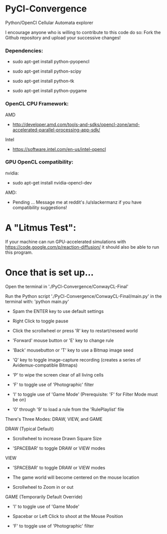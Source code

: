 PyCl-Convergence
================

Python/OpenCl Cellular Automata explorer

I encourage anyone who is willing to contribute to this code do so:
	Fork the Github repository and upload your successive changes!

### Dependencies:

 * sudo apt-get install python-pyopencl

 * sudo apt-get install python-scipy

 * sudo apt-get install python-tk

 * sudo apt-get install python-pygame

### OpenCL CPU Framework:

AMD

 * http://developer.amd.com/tools-and-sdks/opencl-zone/amd-accelerated-parallel-processing-app-sdk/

Intel

 * https://software.intel.com/en-us/intel-opencl

### GPU OpenCL compatibility:

nvidia:

 * sudo apt-get install nvidia-opencl-dev

AMD:

 * Pending ... Message me at reddit's /u/slackermanz if you have compatibility suggestions!


# A "Litmus Test":

If your machine can run GPU-accelerated simulations with https://code.google.com/p/reaction-diffusion/ it should also be able to run this program.



# Once that is set up...

Open the terminal in './PyCl-Convergence/ConwayCL-Final'

Run the Python script './PyCl-Convergence/ConwayCL-Final/main.py' in the terminal with: 'python main.py'

 * Spam the ENTER key to use default settings

 * Right Click to toggle pause

 * Click the scrollwheel or press 'R' key to restart/reseed world

 * 'Forward' mouse button or 'E' key to change rule

 * 'Back' mousebutton or 'T' key to use a Bitmap image seed

 * 'Q' key to toggle image-capture recording (creates a series of Avidemux-compatible Bitmaps)

 * 'P' to wipe the screen clear of all living cells

 * 'F' to toggle use of 'Photographic' filter

 * 'I' to toggle use of 'Game Mode' (Prerequisite: 'F' for Filter Mode must be on)

 * '0' through '9' to load a rule from the 'RulePlaylist' file

There's Three Modes: DRAW, VIEW, and GAME

DRAW (Typical Default)

 * Scrollwheel to increase Drawn Square Size

 * 'SPACEBAR' to toggle DRAW or VIEW modes

VIEW

 * 'SPACEBAR' to toggle DRAW or VIEW modes

 * The game world will become centered on the mouse location

 * Scrollwheel to Zoom in or out

GAME (Temporarily Default Override)

 * 'I' to toggle use of 'Game Mode'

 * Spacebar or Left Click to shoot at the Mouse Position

 * 'F' to toggle use of 'Photographic' filter
